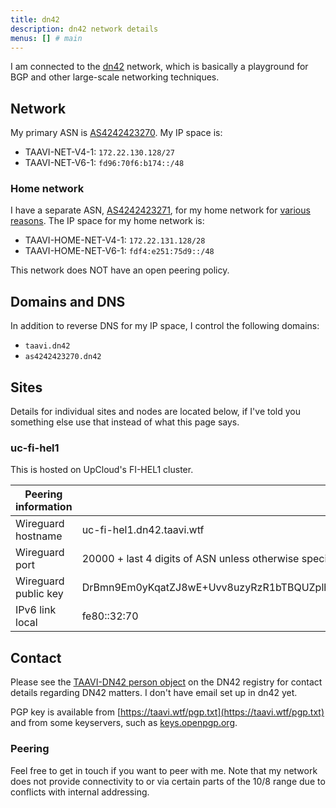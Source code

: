 ```yaml
---
title: dn42
description: dn42 network details
menus: [] # main
---
```


I am connected to the [dn42](https://dn42.dev) network, which is basically a playground for BGP and other large-scale networking techniques.

## Network

My primary ASN is [AS4242423270](https://explorer.burble.com/#/aut-num/AS4242423270). My IP space is:

* TAAVI-NET-V4-1: `172.22.130.128/27`
* TAAVI-NET-V6-1: `fd96:70f6:b174::/48`

### Home network

I have a separate ASN, [AS4242423271](https://explorer.burble.com/#/aut-num/AS4242423271),
for my home network for [various reasons](https://git.dn42.dev/dn42/registry/pulls/683).
The IP space for my home network is:

* TAAVI-HOME-NET-V4-1: `172.22.131.128/28`
* TAAVI-HOME-NET-V6-1: `fdf4:e251:75d9::/48` 

This network does NOT have an open peering policy.

## Domains and DNS

In addition to reverse DNS for my IP space, I control the following domains:

* `taavi.dn42`
* `as4242423270.dn42`

## Sites

Details for individual sites and nodes are located below, if I've told you
something else use that instead of what this page says.

### uc-fi-hel1

This is hosted on UpCloud's FI-HEL1 cluster.

| Peering information | |
|---|---|
| Wireguard hostname | uc-fi-hel1.dn42.taavi.wtf |
| Wireguard port | 20000 + last 4 digits of ASN unless otherwise specified |
| Wireguard public key | DrBmn9Em0yKqatZJ8wE+Uvv8uzyRzR1bTBQUZplhIXQ= |
| IPv6 link local | fe80::32:70 |

## Contact

Please see the [TAAVI-DN42 person object](https://explorer.burble.com/#/person/TAAVI-DN42)
on the DN42 registry for contact details regarding DN42 matters. I don't have
email set up in dn42 yet.

PGP key is available from [https://taavi.wtf/pgp.txt](https://taavi.wtf/pgp.txt)
and from some keyservers, such as [keys.openpgp.org](https://keys.openpgp.org/vks/v1/by-fingerprint/3465469CB19D61E5E2EA8AFBEF242F709F912FBE).

### Peering

Feel free to get in touch if you want to peer with me. Note that my network does
not provide connectivity to or via certain parts of the 10/8 range due to
conflicts with internal addressing.


